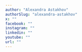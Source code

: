 ```yaml
---
author: "Alexandra Astakhov"
authorSlug: "alexandra-astakhov"
x: ""
facebook: ""
instagram: ""
linkedin: ""
youtube: ""
url: ""
---
```

